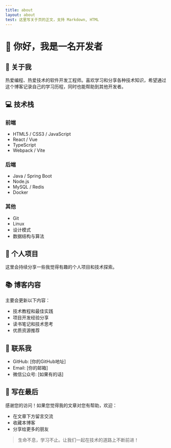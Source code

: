 ```yaml
---
title: about
layout: about
test: 这里写关于页的正文，支持 Markdown, HTML
---
```


# 👋 你好，我是一名开发者

## 🎯 关于我

热爱编程、热爱技术的软件开发工程师。喜欢学习和分享各种技术知识，希望通过这个博客记录自己的学习历程，同时也能帮助到其他开发者。

## 💻 技术栈

### 前端
- HTML5 / CSS3 / JavaScript
- React / Vue
- TypeScript
- Webpack / Vite

### 后端
- Java / Spring Boot
- Node.js
- MySQL / Redis
- Docker

### 其他
- Git
- Linux
- 设计模式
- 数据结构与算法

## 🌟 个人项目

这里会持续分享一些我觉得有趣的个人项目和技术探索。

## 📚 博客内容

主要会更新以下内容：
- 技术教程和最佳实践
- 项目开发经验分享
- 读书笔记和技术思考
- 优质资源推荐

## 🤝 联系我

- GitHub: [你的GitHub地址]
- Email: [你的邮箱]
- 微信公众号: [如果有的话]

## 🎉 写在最后

感谢您的访问！如果您觉得我的文章对您有帮助，欢迎：
- 在文章下方留言交流
- 收藏本博客
- 分享给更多的朋友

> 生命不息，学习不止。让我们一起在技术的道路上不断前进！